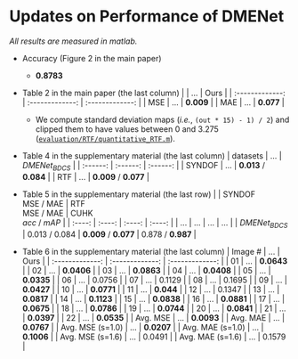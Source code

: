 # Updates on Performance of DMENet
*All results are measured in matlab.*

* Accuracy (Figure 2 in the main paper)
    * **0.8783**

* Table 2 in the main paper (the last column)
    | | ... | Ours |
    | :-------------: | :-------------: | :-------------: |
    | MSE | ... | **0.009** |
    | MAE | ... | **0.077** |
    * We compute standard deviation maps (*i.e.*, `(out * 15) - 1) / 2`) and clipped them to have values between 0 and 3.275 ([`evaluation/RTF/quantitative_RTF.m`](/evaluation/RTF/quantitative_RTF.m#L45-L53)).

* Table 4 in the supplementary material (the last column)
    | datasets | ... | <i>DMENet<sub>BDCS</sub></i> |
    | :------: | :------: | :------: |
    | SYNDOF | ... | **0.013** / **0.084** |
    | RTF | ... | **0.009** / **0.077** |

* Table 5 in the supplementary material (the last row)
    | | SYNDOF<br/>MSE / MAE | RTF<br/>MSE / MAE | CUHK<br/><i>acc</i> / <i>mAP</i> |
    | :----: | :----: | :----: | :----: |
    | ... | ... | ... | ... |
    | <i>DMENet<sub>BDCS</sub></i> | 0.013 / 0.084 | **0.009** / **0.077** | 0.878 / **0.987** |

* Table 6 in the supplementary material (the last column)
    | Image # | ... | Ours |
    | :-------------: | :-------------: | :-------------: |
    | 01 | ... | **0.0643** |
    | 02 | ... | **0.0406** |
    | 03 | ... | **0.0863** |
    | 04 | ... | **0.0408** |
    | 05 | ... | **0.0335** |
    | 06 | ... | 0.0756 |
    | 07 | ... | 0.1129 |
    | 08 | ... | 0.1695 |
    | 09 | ... | **0.0427** |
    | 10 | ... | **0.0771** |
    | 11 | ... | **0.044** |
    | 12 | ... | 0.1347 |
    | 13 | ... | **0.0817** |
    | 14 | ... | **0.1123** |
    | 15 | ... | **0.0838** |
    | 16 | ... | **0.0881** |
    | 17 | ... | **0.0675** |
    | 18 | ... | **0.0786** |
    | 19 | ... | **0.0744** |
    | 20 | ... | **0.0841** |
    | 21 | ... | **0.0397** |
    | 22 | ... | **0.0535** |
    | Avg. MSE | ... | **0.0093** |
    | Avg. MAE | ... | **0.0767** |
    | Avg. MSE (s=1.0) | ... | **0.0207** |
    | Avg. MAE (s=1.0) | ... | **0.1006** |
    | Avg. MSE (s=1.6) | ... | 0.0491 |
    | Avg. MAE (s=1.6) | ... | 0.1579 |
